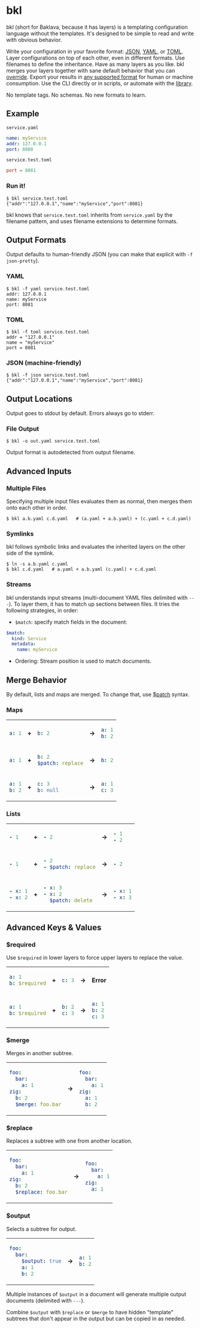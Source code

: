# bkl

bkl (short for Baklava, because it has layers) is a templating configuration language without the templates. It's designed to be simple to read and write with obvious behavior.

Write your configuration in your favorite format: [JSON](https://json.org), [YAML](https://yaml.org/), or [TOML](https://toml.io). Layer configurations on top of each other, even in different formats. Use filenames to define the inheritance. Have as many layers as you like. bkl merges your layers together with sane default behavior that you can [override](#merge-behavior). Export your results in [any supported format](#output-formats) for human or machine consumption. Use the CLI directly or in scripts, or automate with the [library](https://pkg.go.dev/github.com/gopatchy/bkl#section-documentation).

No template tags. No schemas. No new formats to learn.

## Example

`service.yaml`
```yaml
name: myService
addr: 127.0.0.1
port: 8080
```

`service.test.toml`
```toml
port = 8081
```

### Run it!
```console
$ bkl service.test.toml
{"addr":"127.0.0.1","name":"myService","port":8081}
```

bkl knows that `service.test.toml` inherits from `service.yaml` by the filename pattern, and uses filename extensions to determine formats.

## Output Formats

Output defaults to human-friendly JSON (you can make that explicit with `-f json-pretty`).

### YAML
```console
$ bkl -f yaml service.test.toml
addr: 127.0.0.1
name: myService
port: 8081
```

### TOML
```console
$ bkl -f toml service.test.toml
addr = "127.0.0.1"
name = "myService"
port = 8081
```

### JSON (machine-friendly)
```console
$ bkl -f json service.test.toml
{"addr":"127.0.0.1","name":"myService","port":8081}
```

## Output Locations

Output goes to stdout by default. Errors always go to stderr.

### File Output
```console
$ bkl -o out.yaml service.test.toml
```

Output format is autodetected from output filename.

## Advanced Inputs

### Multiple Files

Specifying multiple input files evaluates them as normal, then merges them onto each other in order.

```console
$ bkl a.b.yaml c.d.yaml   # (a.yaml + a.b.yaml) + (c.yaml + c.d.yaml)
```

### Symlinks

bkl follows symbolic links and evaluates the inherited layers on the other side of the symlink.

```console
$ ln -s a.b.yaml c.yaml
$ bkl c.d.yaml   # a.yaml + a.b.yaml (c.yaml) + c.d.yaml

```

### Streams

bkl understands input streams (multi-document YAML files delimited with `---`). To layer them, it has to match up sections between files. It tries the following strategies, in order:
* `$match`: specify match fields in the document:
```yaml
$match:
  kind: Service
  metadata:
    name: myService
```
* Ordering: Stream position is used to match documents.

## Merge Behavior

By default, lists and maps are merged. To change that, use [$patch](https://github.com/edgarsandi/Kubernetes/blob/master/docs/devel/api-conventions.md#strategic-merge-patch) syntax.

### Maps

<table>
  
<tr>

<td>

```yaml
a: 1
```
</td>

<td>

**+**
</td>

<td>

```yaml
b: 2
```
</td>

<td>

**→**
</td>

<td>

```yaml
a: 1
b: 2
```
</td>

</tr>

<tr></tr>

<tr>

<td>

```yaml
a: 1
```
</td>

<td>

**+**
</td>

<td>

```yaml
b: 2
$patch: replace
```
</td>

<td>

**→**
</td>

<td>

```yaml
b: 2
```
</td>

</tr>

<tr></tr>

<tr>

<td>

```yaml
a: 1
b: 2
```
</td>

<td>

**+**
</td>

<td>

```yaml
c: 3
b: null
```
</td>

<td>

**→**
</td>

<td>

```yaml
a: 1
c: 3
```
</td>

</tr>

</table>

### Lists

<table>
  
<tr>

<td>

```yaml
- 1
```
</td>

<td>

**+**
</td>

<td>

```yaml
- 2
```
</td>

<td>

**→**
</td>

<td>

```yaml
- 1
- 2
```
</td>

</tr>

<tr></tr>

<tr>

<td>

```yaml
- 1
```
</td>

<td>

**+**
</td>

<td>

```yaml
- 2
- $patch: replace
```
</td>

<td>

**→**
</td>

<td>

```yaml
- 2
```
</td>

</tr>

<tr></tr>

<tr>

<td>

```yaml
- x: 1
- x: 2
```
</td>

<td>

**+**
</td>

<td>

```yaml
- x: 3
- x: 2
  $patch: delete
```
</td>

<td>

**→**
</td>

<td>

```yaml
- x: 1
- x: 3
```
</td>

</tr>

</table>

## Advanced Keys & Values

### $required

Use `$required` in lower layers to force upper layers to replace the value.

<table>
  
<tr>

<td>

```yaml
a: 1
b: $required
```
</td>

<td>

**+**
</td>

<td>

```yaml
c: 3
```
</td>

<td>

**→**
</td>

<td>

**Error**

</td>

</tr>

<tr></tr>

<tr>

<td>

```yaml
a: 1
b: $required
```
</td>

<td>

**+**
</td>

<td>

```yaml
b: 2
c: 3
```
</td>

<td>

**→**
</td>

<td>

```yaml
a: 1
b: 2
c: 3
```
</td>

</tr>

</table>

### $merge

Merges in another subtree.

<table>
  
<tr>

<td>

```yaml
foo:
  bar:
    a: 1
zig:
  b: 2
  $merge: foo.bar
```
</td>

<td>

**→**
</td>

<td>

```yaml
foo:
  bar:
    a: 1
zig:
  a: 1
  b: 2
```
</td>

</tr>

</table>

### $replace

Replaces a subtree with one from another location.

<table>
  
<tr>

<td>

```yaml
foo:
  bar:
    a: 1
zig:
  b: 2
  $replace: foo.bar
```
</td>

<td>

**→**
</td>

<td>

```yaml
foo:
  bar:
    a: 1
zig:
  a: 1
```
</td>

</tr>

</table>

### $output

Selects a subtree for output.

<table>
  
<tr>

<td>

```yaml
foo:
  bar:
    $output: true
    a: 1
    b: 2
```
</td>

<td>

**→**
</td>

<td>

```yaml
a: 1
b: 2
```
</td>

</tr>

</table>

Multiple instances of `$output` in a document will generate multiple output documents (delimited with `---`).

Combine `$output` with `$replace` or `$merge` to have hidden "template" subtrees that don't appear in the output but can be copied in as needed. 
